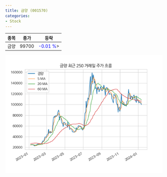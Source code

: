 ```yaml
---
title: 금양 (001570)
categories:
- Stock
---
```


|종목|종가|등락|
|----|----|----|
|금양|99700|<span style="color: blue">-0.01 %</span>>|

<!-- more -->

![001570](/assets/images/stock/001570.png)